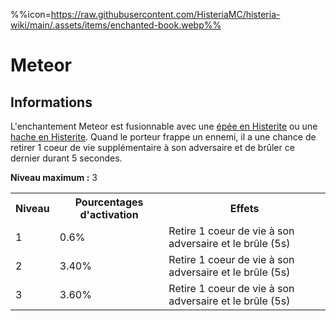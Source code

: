 %%icon=https://raw.githubusercontent.com/HisteriaMC/histeria-wiki/main/.assets/items/enchanted-book.webp%%
# Meteor

## Informations
L'enchantement Meteor est fusionnable avec une [épée en Histerite](https://histeria.fr/wiki/outils/histerite-sword) ou une [hache en Histerite](https://histeria.fr/wiki/outils/histerite-axe).
Quand le porteur frappe un ennemi, il a une chance de retirer 1 coeur de vie supplémentaire à son adversaire et de brûler ce dernier durant 5 secondes.

**Niveau maximum :** 3

<table>
  <tr>
    <th>Niveau</th>
    <th>Pourcentages d'activation</th>
    <th>Effets</th>
  </tr>
  <tr>
    <td>1</td>
    <td>0.6%</td>
    <td>Retire 1 coeur de vie à son adversaire et le brûle (5s)</td>
  </tr>
  <tr>
    <td>2</td>
    <td>3.40%</td>
    <td>Retire 1 coeur de vie à son adversaire et le brûle (5s)</td>
  <tr>
    <td>3</td>
    <td>3.60%</td>
    <td>Retire 1 coeur de vie à son adversaire et le brûle (5s)</td>
</table>